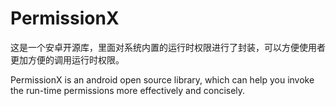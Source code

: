 # PermissionX
这是一个安卓开源库，里面对系统内置的运行时权限进行了封装，可以方便使用者更加方便的调用运行时权限。

PermissionX is an android open source library, which can help you invoke the run-time permissions more effectively and concisely.
